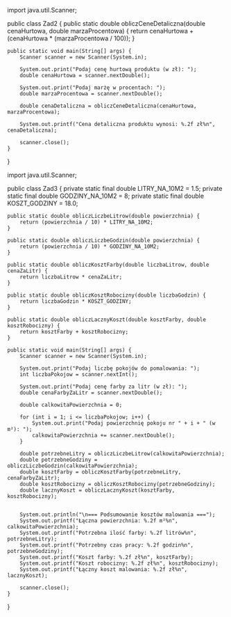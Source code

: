 import java.util.Scanner;

public class Zad2 {
    public static double obliczCeneDetaliczna(double cenaHurtowa, double marzaProcentowa) {
        return cenaHurtowa + (cenaHurtowa * (marzaProcentowa / 100));
    }

    public static void main(String[] args) {
        Scanner scanner = new Scanner(System.in);

        System.out.print("Podaj cenę hurtową produktu (w zł): ");
        double cenaHurtowa = scanner.nextDouble();

        System.out.print("Podaj marżę w procentach: ");
        double marzaProcentowa = scanner.nextDouble();

        double cenaDetaliczna = obliczCeneDetaliczna(cenaHurtowa, marzaProcentowa);

        System.out.printf("Cena detaliczna produktu wynosi: %.2f zł%n", cenaDetaliczna);

        scanner.close();
    }
}





import java.util.Scanner;

public class Zad3 {
    private static final double LITRY_NA_10M2 = 1.5;
    private static final double GODZINY_NA_10M2 = 8;
    private static final double KOSZT_GODZINY = 18.0;

    public static double obliczLiczbeLitrow(double powierzchnia) {
        return (powierzchnia / 10) * LITRY_NA_10M2;
    }

    public static double obliczLiczbeGodzin(double powierzchnia) {
        return (powierzchnia / 10) * GODZINY_NA_10M2;
    }

    public static double obliczKosztFarby(double liczbaLitrow, double cenaZaLitr) {
        return liczbaLitrow * cenaZaLitr;
    }

    public static double obliczKosztRobocizny(double liczbaGodzin) {
        return liczbaGodzin * KOSZT_GODZINY;
    }

    public static double obliczLacznyKoszt(double kosztFarby, double kosztRobocizny) {
        return kosztFarby + kosztRobocizny;
    }

    public static void main(String[] args) {
        Scanner scanner = new Scanner(System.in);

        System.out.print("Podaj liczbę pokojów do pomalowania: ");
        int liczbaPokojow = scanner.nextInt();

        System.out.print("Podaj cenę farby za litr (w zł): ");
        double cenaFarbyZaLitr = scanner.nextDouble();

        double calkowitaPowierzchnia = 0;

        for (int i = 1; i <= liczbaPokojow; i++) {
            System.out.print("Podaj powierzchnię pokoju nr " + i + " (w m²): ");
            calkowitaPowierzchnia += scanner.nextDouble();
        }

        double potrzebneLitry = obliczLiczbeLitrow(calkowitaPowierzchnia);
        double potrzebneGodziny = obliczLiczbeGodzin(calkowitaPowierzchnia);
        double kosztFarby = obliczKosztFarby(potrzebneLitry, cenaFarbyZaLitr);
        double kosztRobocizny = obliczKosztRobocizny(potrzebneGodziny);
        double lacznyKoszt = obliczLacznyKoszt(kosztFarby, kosztRobocizny);


        System.out.println("\n=== Podsumowanie kosztów malowania ===");
        System.out.printf("Łączna powierzchnia: %.2f m²%n", calkowitaPowierzchnia);
        System.out.printf("Potrzebna ilość farby: %.2f litrów%n", potrzebneLitry);
        System.out.printf("Potrzebny czas pracy: %.2f godzin%n", potrzebneGodziny);
        System.out.printf("Koszt farby: %.2f zł%n", kosztFarby);
        System.out.printf("Koszt robocizny: %.2f zł%n", kosztRobocizny);
        System.out.printf("Łączny koszt malowania: %.2f zł%n", lacznyKoszt);

        scanner.close();
    }
}

